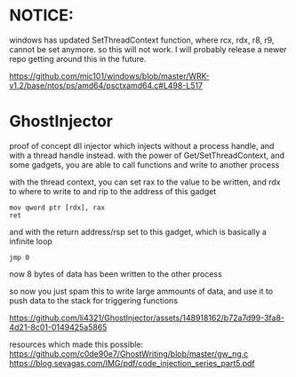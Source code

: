 # NOTICE:

windows has updated SetThreadContext function, where rcx, rdx, r8, r9, cannot be set anymore. so this will not work. I will probably release a newer repo getting around this in the future.

https://github.com/mic101/windows/blob/master/WRK-v1.2/base/ntos/ps/amd64/psctxamd64.c#L498-L517

# GhostInjector

proof of concept dll injector which injects without a process handle, and with a thread handle instead. 
with the power of Get/SetThreadContext, and some gadgets, you are able to call functions and write to another process

with the thread context, you can set rax to the value to be written, and rdx to where to write to
and rip to the address of this gadget
```
mov qword ptr [rdx], rax
ret
```
and with the return address/rsp set to this gadget, which is basically a infinite loop
```
jmp 0
```
now 8 bytes of data has been written to the other process

so now you just spam this to write large ammounts of data, and use it to push data to the stack for triggering functions

https://github.com/li4321/GhostInjector/assets/148918162/b72a7d99-3fa8-4d21-8c01-0149425a5865


resources which made this possible:
https://github.com/c0de90e7/GhostWriting/blob/master/gw_ng.c
https://blog.sevagas.com/IMG/pdf/code_injection_series_part5.pdf
